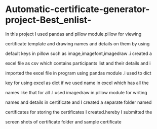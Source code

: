 # Automatic-certificate-generator-project-Best_enlist-


  In this project I used pandas and pillow module.pillow for viewing 

certificate template and drawing names and details on them by using 

default keys in pillow such as image,imagefont,imagedraw .i created a 

excel file as csv which contains participants list and their details and i 

imported the excel file in program using pandas module .i used to dict 

key for using excel as dict if we used name in excel which has all the 

names like that for all .I used imagedraw in pillow module for writing 

names and details in certificate and I created a separate folder named 

certificates for storing the certificates I created.hereby I submitted the 

screen shots of certificate folder and sample certificate
